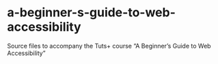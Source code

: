 # a-beginner-s-guide-to-web-accessibility
Source files to accompany the Tuts+ course “A Beginner’s Guide to Web Accessibility”
